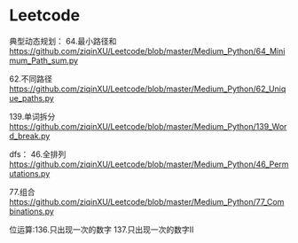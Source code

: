 # Leetcode

典型动态规划：
64.最小路径和
https://github.com/ziqinXU/Leetcode/blob/master/Medium_Python/64_Minimum_Path_sum.py

62.不同路径
https://github.com/ziqinXU/Leetcode/blob/master/Medium_Python/62_Unique_paths.py

139.单词拆分
https://github.com/ziqinXU/Leetcode/blob/master/Medium_Python/139_Word_break.py

dfs：
46.全排列
https://github.com/ziqinXU/Leetcode/blob/master/Medium_Python/46_Permutations.py

77.组合
https://github.com/ziqinXU/Leetcode/blob/master/Medium_Python/77_Combinations.py

位运算:136.只出现一次的数字
      137.只出现一次的数字II
